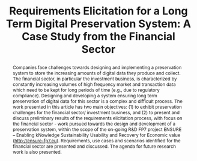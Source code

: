 ---
abstract: 'Companies face challenges towards designing and implementing a preservation
  system to store the increasing amounts of digital data they produce and collect.
  The financial sector, in particular the investment business, is characterized by
  constantly increasing volumes of high frequency market and transaction data which
  need to be kept for long periods of time (e.g., due to regulatory compliance). Designing
  and developing a system ensuring long term preservation of digital data for this
  sector is a complex and difficult process. The work presented in this article has
  two main objectives: (1) to exhibit preservation challenges for the financial sector/
  investment business, and (2) to present and discuss preliminary results of the requirements
  elicitation process, with focus on the financial sector - work pursued towards the
  design and development of a preservation system, within the scope of the on-going
  R&D FP7 project ENSURE – Enabling kNowledge Sustainability Usability and Recovery
  for Economic value (http://ensure-fp7.eu). Requirements, use cases and scenarios
  identified for the financial sector are presented and discussed. The agenda for
  future research work is also presented.'
creators:
- Chituc, Claudia-Melania
- Ristau, Petra
date: null
document_url: https://services.phaidra.univie.ac.at/api/object/o:293847/download
grand_parent: iPRES
institutions: []
keywords:
- ischool
- toronto
- canada
- requirements elicitation
- financial sector
- digital preservation system
landing_page_url: https://phaidra.univie.ac.at/o:293847
language: eng
layout: publication
license: CC BY-NC-SA 3.0 AT
notes_url: null
parent: iPRES 2012
publication_type: paper
size: 889640
slides_url: null
source_name: iPRES
stream_url: null
title: 'Requirements Elicitation for a Long Term Digital Preservation System: A Case
  Study from the Financial Sector'
year: 2012
---